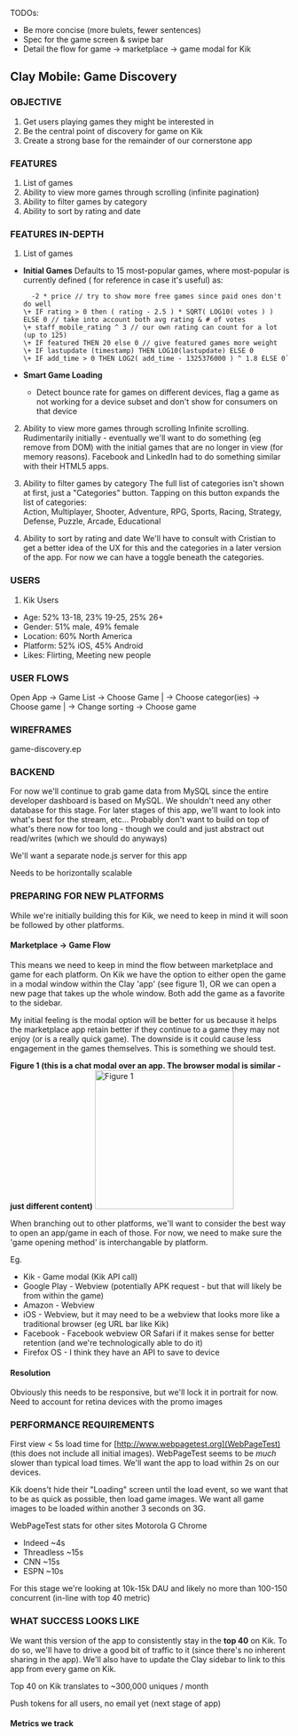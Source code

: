 TODOs:
* Be more concise (more bulets, fewer sentences)
* Spec for the game screen & swipe bar
* Detail the flow for game -> marketplace -> game modal for Kik

Clay Mobile: Game Discovery
---------------------------

### OBJECTIVE
1. Get users playing games they might be interested in
2. Be the central point of discovery for game on Kik
3. Create a strong base for the remainder of our cornerstone app

### FEATURES
1. List of games
2. Ability to view more games through scrolling (infinite pagination)
2. Ability to filter games by category
3. Ability to sort by rating and date

### FEATURES IN-DEPTH
1. List of games
  * **Initial Games**  Defaults to 15 most-popular games, where most-popular is currently defined ( for reference in case it's useful) as:  

    ```
      -2 * price // try to show more free games since paid ones don't do well  
    \+ IF rating > 0 then ( rating - 2.5 ) * SQRT( LOG10( votes ) ) ELSE 0 // take into account both avg rating & # of votes  
    \+ staff_mobile_rating ^ 3 // our own rating can count for a lot (up to 125)  
    \+ IF featured THEN 20 else 0 // give featured games more weight  
    \+ IF lastupdate (timestamp) THEN LOG10(lastupdate) ELSE 0  
    \+ IF add_time > 0 THEN LOG2( add_time - 1325376000 ) ^ 1.8 ELSE 0`
    ```
  * **Smart Game Loading**
    * Detect bounce rate for games on different devices, flag a game as not working for a device subset and don't show for consumers on that device

2. Ability to view more games through scrolling
Infinite scrolling. Rudimentarily initially - eventually we'll want to do something (eg remove from DOM) with the initial games that are
no longer in view (for memory reasons). Facebook and LinkedIn had to do something similar with their HTML5
apps.

3. Ability to filter games by category
The full list of categories isn't shown at first, just a "Categories" button. Tapping on this button expands
the list of categories:  
Action, Multiplayer, Shooter, Adventure, RPG, Sports, Racing, Strategy, Defense, Puzzle, Arcade, Educational

4. Ability to sort by rating and date
We'll have to consult with Cristian to get a better idea of the UX for this and the categories in a later version
of the app. For now we can have a toggle beneath the categories.

### USERS
1. Kik Users
  * Age: 52% 13-18, 23% 19-25, 25% 26+
  * Gender: 51% male, 49% female
  * Location: 60% North America
  * Platform: 52% iOS, 45% Android
  * Likes: Flirting, Meeting new people

### USER FLOWS
Open App -> Game List -> Choose Game
                      |
                      -> Choose categor(ies) -> Choose game
                      |
                      -> Change sorting -> Choose game

### WIREFRAMES
game-discovery.ep

### BACKEND
For now we'll continue to grab game data from MySQL since the entire developer dashboard is based on MySQL.
We shouldn't need any other database for this stage. For later stages of this app, we'll want to look into
what's best for the stream, etc... Probably don't want to build on top of what's there now for too long -
though we could and just abstract out read/writes (which we should do anyways)

We'll want a separate node.js server for this app

Needs to be horizontally scalable

### PREPARING FOR NEW PLATFORMS
While we're initially building this for Kik, we need to keep in mind it will soon be followed by other platforms.

#### Marketplace -> Game Flow
This means we need to keep in mind the flow between marketplace and game for each platform.
On Kik we have the option to either open the game in a modal window within the Clay 'app' (see figure 1), OR we
can open a new page that takes up the whole window. Both add the game as a favorite to the sidebar.

My initial feeling is the modal option will be better for us because it helps the marketplace app retain better
if they continue to a game they may not enjoy (or is a really quick game). The downside is it could cause less
engagement in the games themselves. This is something we should test.

**Figure 1 (this is a chat modal over an app. The browser modal is similar - just different content)**
<img src="/../master/specs/resources/kik-modal.png?raw=true" alt="Figure 1" style="width: 250px">

When branching out to other platforms, we'll want to consider the best way to open an app/game in each of those.
For now, we need to make sure the 'game opening method' is interchangable by platform.

Eg.
* Kik - Game modal (Kik API call)
* Google Play - Webview (potentially APK request - but that will likely be from within the game)
* Amazon - Webview
* iOS - Webview, but it may need to be a webview that looks more like a traditional browser (eg URL bar like Kik)
* Facebook - Facebook webview OR Safari if it makes sense for better retention (and we're technologically able to do it)
* Firefox OS - I think they have an API to save to device

#### Resolution
Obviously this needs to be responsive, but we'll lock it in portrait for now. Need to account for retina devices with the promo images

### PERFORMANCE REQUIREMENTS
First view < 5s load time for [http://www.webpagetest.org](WebPageTest) (this does not include all initial images).
WebPageTest seems to be *much* slower than typical load times. We'll want the app to load within 2s on our devices.

Kik doens't hide their "Loading" screen until the load event, so we want that to be as quick as possible, then load
game images. We want all game images to be loaded within another 3 seconds on 3G.

WebPageTest stats for other sites Motorola G Chrome
* Indeed ~4s
* Threadless ~15s
* CNN ~15s
* ESPN ~10s


For this stage we're looking at 10k-15k DAU and likely no more than 100-150 concurrent (in-line with top 40 metric)

### WHAT SUCCESS LOOKS LIKE
We want this version of the app to consistently stay in the **top 40** on Kik. To do so, we'll have to drive a
good bit of traffic to it (since there's no inherent sharing in the app). We'll also have to update the Clay
sidebar to link to this app from every game on Kik.

Top 40 on Kik translates to ~300,000 uniques / month

Push tokens for all users, no email yet (next stage of app)

#### Metrics we track
